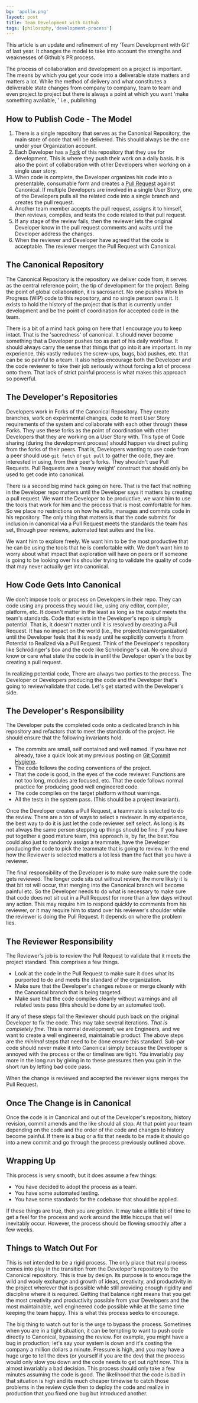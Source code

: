 ```yaml
---
bg: 'apollo.png'
layout: post
title: Team Development with Github
tags: [philosophy,'development-process']
---
```


This article is an update and refinement of my 'Team Development with
Git' of last year. It changes the model to take into account the
strengths and weaknesses of Github's PR process.

The process of collaboration and development on a project is
important. The means by which you get your code into a deliverable
state matters and matters a lot. While the method of delivery and what
constitutes a deliverable state changes from company to company, team
to team and even project to project but there is always a point at
which you want 'make something available, ' i.e., publishing

How to Publish Code - The Model
-------------------------------

1. There is a single repository that serves as the Canonical
   Repository, the main store of code that will be delivered. This
   should always be the one under your Organization account.
2. Each Developer has a
   [Fork](https://help.github.com/articles/fork-a-repo) of this
   repository that they use for development. This is where they push
   their work on a daily basis. It is also the point of collaboration
   with other Developers when working on a single user story.
3. When code is complete, the Developer organizes his code into a
   presentable, consumable form and creates a
   [Pull Request](https://help.github.com/articles/using-pull-requests)
   against Canonical. If multiple Developers are involved in
   a single User Story, one of the Developers pulls all the related
   code into a single branch and creates the pull request.
4. Another team member accepts the pull request, assigns it to
   himself, then reviews, compiles, and tests the code related to that
   pull request.
5. If any stage of the review fails, then the reviewer lets the
   original Developer know in the pull request comments and waits
   until the Developer address the changes.
6. When the reviewer and Developer have agreed that the code is
   acceptable. The reviewer merges the Pull Request with
   Canonical.

The Canonical Repository
------------------------

The Canonical Repository is the repository we deliver code from, it
serves as the central reference point, the tip of development for the
project. Being the point of global collaboration, it is sacrosanct. No
one pushes Work In Progress (WIP) code to this repository, and no
single person owns it. It exists to hold the history of the project
that is that is currently under development and be the point of
coordination for accepted code in the team.

There is a bit of a mind hack going on here that I encourage you to keep
intact. That is the 'sacredness' of canonical. It should never become
something that a Developer pushes too as part of his daily
workflow. It should always carry the sense that things that go into it
are important. In my experience, this vastly reduces the screw-ups,
bugs, bad pushes, etc. that can be so painful to a team. It also helps
encourage both the Developer and the code reviewer to take their job
seriously without forcing a lot of process onto them. That lack of
strict painful process is what makes this approach so powerful.

The Developer's Repositories
---------------------------

Developers work in Forks of the Canonical Repository. They create
branches, work on experimental changes, code to meet User Story
requirements of the system and collaborate with each other through
these Forks. They use these forks as the point of coordination with
other Developers that they are working on a User Story with. This type
of Code sharing (during the development process) should happen via
direct pulling from the forks of their peers. That is, Developers
wanting to use code from a peer should use `git fetch` or `git pull`
to gather the code, they are interested in using, from their peer's
forks. They shouldn't use Pull Requests. Pull Requests are a 'heavy
weight' construct that should only be used to get code into
canonical.

There is a second big mind hack going on here. That is the fact that
nothing in the Developer repo matters until the Developer says it
matters by creating a pull request. We want the Developer to be
productive, we want him to use the tools that work for him and the
process that is most comfortable for him. So we place no restrictions
on how he edits, manages and commits code in his repository. The only
thing that matters is that the code submits for inclusion in canonical
via a Pull Request meets the standards the team has set, through peer
reviews, automated test suites and the like.

We want him to explore freely. We want him to be the most productive
that he can be using the tools that he is comfortable with. We don't
want him to worry about what impact that exploration will have on
peers or if someone is going to be looking over his shoulder trying to
validate the quality of code that may never actually get into
canonical.

How Code Gets Into Canonical
----------------------------

We don't impose tools or process on Developers in their repo. They
can code using any process they would like, using any editor,
compiler, platform, etc. It doesn't matter in the least as long as the
*output* meets the team's standards. Code that exists in the
Developer's repo is simply potential. That is, it doesn't matter until
it is resolved by creating a Pull Request. It has no impact on the
world (i.e., the project/team/organization) until the Developer feels
that it is ready until he explicitly converts it from Potential to
Realized via a Pull Request. Think of the Developer's repository like
Schrödinger's box and the code like Schrödinger's cat. No one should
know or care what state the code is in until the Developer open's the
box by creating a pull request.

In realizing potential code, There are always two parties to the
process. The Developer or Developers producing the code and the
Developer that's going to review/validate that code. Let's get started
with the Developer's side.

The Developer's Responsibility
------------------------------

The Developer puts the completed code onto a dedicated branch in his
repository and refactors that to meet the standards of the project. He
should ensure that the following invariants hold.

* The commits are small, self contained and well named. If you have
  not already, take a quick look at my previous posting on
  [Git Commit Hygiene](http://blog.ericbmerritt.com/2011/09/21/commit-hygiene-and-git.html).
* The code follows the coding conventions of the project.
* That the code is good, in the eyes of the code reviewer. Functions
  are not too long, modules are focused, etc. That the code
  follows normal practice for producing good well engineered code.
* The code compiles on the target platform without warnings.
* All the tests in the system pass. (This should be a project
  invariant).

Once the Developer creates a Pull Request, a teammate is selected to
do the review. There are a ton of ways to select a reviewer. In my
experience, the best way to do it is just let the code reviewer self
select. As long is its not always the same person stepping up things
should be fine. If you have put together a good mature team, this
approach is, by far, the best.You could also just to randomly assign a
teammate, have the Developer producing the code to pick the teammate
that is going to review. In the end how the Reviewer is selected
matters a lot less than the fact that you have a reviewer.

The final responsibility of the Developer is to make sure make sure
the code gets reviewed. The longer code sits out without review, the
more likely it is that bit rot will occur, that merging into the
Canonical branch will become painful etc. So the Developer needs to do
what is necessary to make sure that code does not sit out in a Pull
Request for more than a few days without any action. This may require
him to respond quickly to comments from his reviewer, or it may require
him to stand over his reviewer's shoulder while the reviewer is
doing the Pull Request. It depends on where the problem lies.

The Reviewer Responsibility
---------------------------

The Reviewer's job is to review the Pull Request to validate that it meets
the project standard. This comprises a few things.

* Look at the code in the Pull Request to make sure it does what its
  purported to do and meets the standard of the organization.
* Make sure that the Developer's changes rebase or merge cleanly with
  the Canonical branch that is being targeted.
* Make sure that the code compiles cleanly without warnings and all
  related tests pass (this should be done by an automated
  tool).

If any of these steps fail the Reviewer should push back on the
original Developer to fix the code. This may take several
iterations. *That is completely fine*. This is normal development; we
are Engineers, and we want to create a well engineered, maintainable
product. The above steps are the *minimal* steps that need to be done
ensure this standard. Sub-par code should never make it into Canonical
simply because the Developer is annoyed with the process or the or
timelines are tight. You invariably pay more in the long run by giving
in to these pressures then you gain in the short run by letting bad
code pass.

When the change is reviewed and accepted the reviewer signs merges the
Pull Request.

Once The Change is in Canonical
-------------------------------

Once the code is in Canonical and out of the Developer's repository,
history revision, commit amends and the like should all stop. At that
point your team depending on the code and the order of the code and
changes to history become painful. If there is a bug or a fix that
needs to be made it should go into a new commit and go through the
process previously outlined above.

Wrapping Up
-----------

This process is very smooth, but it does assume a few things:

* You have decided to adopt the process as a team.
* You have some automated testing.
* You have some standards for the codebase that should be applied.

If these things are true, then you are golden. It may take a little bit
of time to get a feel for the process and work around the little
hiccups that will inevitably occur. However, the process should be
flowing smoothly after a few weeks.

Things to Watch Out For
-----------------------

This is not intended to be a rigid process. The only place that real
process comes into play in the transition from the
Developer's repository to the Canonical repository. This is true by
design. Its purpose is to encourage the wild and wooly exchange and
growth of ideas, creativity, and productivity in the project wherever
that is possible while still providing enough rigidity and
discipline where it is required. Getting that balance right means that
you get the most creativity and productivity possible from your
Developers and the most maintainable, well engineered code possible
while at the same time keeping the team happy. This is what this process
seeks to encourage.

The big thing to watch out for is the urge to bypass the
process. Sometimes when you are in a tight situation, it can be
tempting to want to push code directly to Canonical, bypassing the
review. For example, you might have a bug in production; let's say your
system is down and it's costing the company a million dollars a
minute. Pressure is high, and you may have a huge urge to tell the devs
(or yourself if you are the dev) that the process would only slow you
down and the code needs to get out *right now*. This is almost
invariably a bad decision. This process should only take a few minutes
assuming the code is good. The likelihood that the code is bad in that
situation is high and its much cheaper timewise to catch those
problems in the review cycle then to deploy the code and realize in
production that you fixed one bug but introduced another.